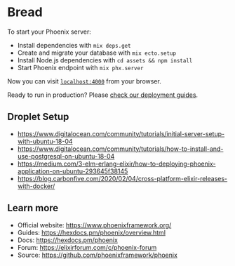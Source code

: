 # Bread

To start your Phoenix server:

  * Install dependencies with `mix deps.get`
  * Create and migrate your database with `mix ecto.setup`
  * Install Node.js dependencies with `cd assets && npm install`
  * Start Phoenix endpoint with `mix phx.server`

Now you can visit [`localhost:4000`](http://localhost:4000) from your browser.

Ready to run in production? Please [check our deployment guides](https://hexdocs.pm/phoenix/deployment.html).

## Droplet Setup
  * https://www.digitalocean.com/community/tutorials/initial-server-setup-with-ubuntu-18-04
  * https://www.digitalocean.com/community/tutorials/how-to-install-and-use-postgresql-on-ubuntu-18-04
  * https://medium.com/3-elm-erlang-elixir/how-to-deploying-phoenix-application-on-ubuntu-293645f38145
  * https://blog.carbonfive.com/2020/02/04/cross-platform-elixir-releases-with-docker/

## Learn more

  * Official website: https://www.phoenixframework.org/
  * Guides: https://hexdocs.pm/phoenix/overview.html
  * Docs: https://hexdocs.pm/phoenix
  * Forum: https://elixirforum.com/c/phoenix-forum
  * Source: https://github.com/phoenixframework/phoenix
